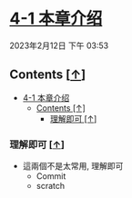 <!-- This md file is originally converted from onenote -->

# [4-1 本章介绍](https://dockertips.readthedocs.io/en/latest/docker-image.html)

2023年2月12日
下午 03:53

## Contents [[↑](#4-1-本章介绍)]

- [4-1 本章介绍](#4-1-本章介绍)
  - [Contents \[↑\]](#contents-)
    - [理解即可 \[↑\]](#理解即可-)

### 理解即可 [[↑](#4-1-本章介绍)]

- 這兩個不是太常用, 理解即可
  - Commit
  - scratch
